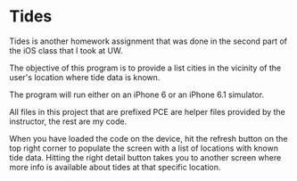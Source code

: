 Tides
=====

Tides is another homework assignment that was done in the second part of the iOS class that I took at UW. 

The objective of this program is to provide a list cities in the vicinity of the user's location where tide data is known. 

The program will run either on an iPhone 6 or an iPhone 6.1 simulator. 

All files in this project that are prefixed PCE are helper files provided by the instructor, the rest are my code. 

When you have loaded the code on the device, hit the refresh button on the top right corner to populate the screen with a list of locations with known tide data. Hitting the right detail button takes you to another screen where more info is available about tides at that specific location.
